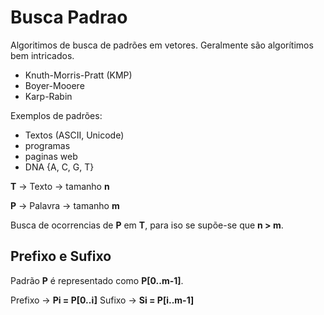 # Busca Padrao

Algoritimos de busca de padrões em vetores. Geralmente são algorítimos bem intricados.
- Knuth-Morris-Pratt (KMP)
- Boyer-Mooere
- Karp-Rabin

Exemplos de padrões: 
- Textos (ASCII, Unicode)
- programas
- paginas web
- DNA {A, C, G, T}

**T** -> Texto -> tamanho **n**

**P** -> Palavra -> tamanho **m**

Busca de ocorrencias de **P** em **T**, para iso se supõe-se que **n > m**.

## Prefixo e Sufixo

Padrão **P** é representado como **P[0..m-1]**.

Prefixo -> **Pi = P[0..i]**
Sufixo -> **Si = P[i..m-1]**